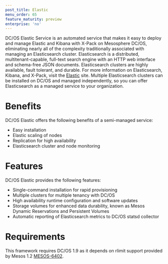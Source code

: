 ```yaml
---
post_title: Elastic
menu_order: 65
feature_maturity: preview
enterprise: 'no'
---
```


DC/OS Elastic Service is an automated service that makes it easy to deploy and manage Elastic and Kibana with X-Pack on Mesosphere DC/OS, eliminating nearly all of the complexity traditionally associated with managing an Elasticsearch cluster. Elasticsearch is a distributed, multitenant-capable, full-text search engine with an HTTP web interface and schema-free JSON documents. Elasticsearch clusters are highly available, fault tolerant, and durable. For more information on Elasticsearch, Kibana, and X-Pack, visit the [Elastic](https://www.elastic.co/) site. Multiple Elasticsearch clusters can be installed on DC/OS and managed independently, so you can offer Elasticsearch as a managed service to your organization.

# Benefits

DC/OS Elastic offers the following benefits of a semi-managed service:

*   Easy installation
*   Elastic scaling of nodes
*   Replication for high availability
*   Elasticsearch cluster and node monitoring

# Features

DC/OS Elastic provides the following features:

*   Single-command installation for rapid provisioning
*   Multiple clusters for multiple tenancy with DC/OS
*   High availability runtime configuration and software updates
*   Storage volumes for enhanced data durability, known as Mesos Dynamic Reservations and Persistent Volumes
*   Automatic reporting of Elasticsearch metrics to DC/OS statsd collector

# Requirements

This framework requires DC/OS 1.9 as it depends on rlimit support provided by Mesos 1.2 [MESOS-6402](https://issues.apache.org/jira/browse/MESOS-6402).

